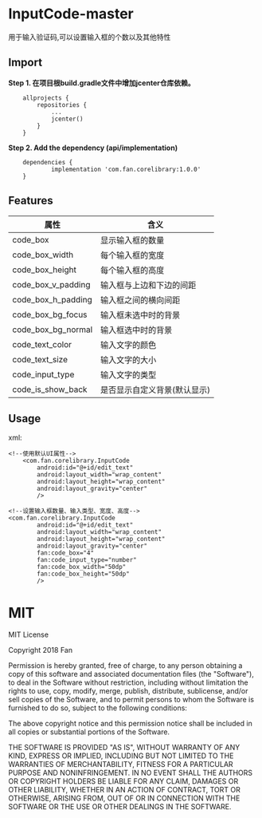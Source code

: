 # InputCode-master

用于输入验证码,可以设置输入框的个数以及其他特性

## Import


**Step 1. 在项目根build.gradle文件中增加jcenter仓库依赖。**
```
    allprojects {
		repositories {
			...
			jcenter()
		}
	}
```

**Step 2. Add the dependency (api/implementation)**
```
    dependencies {
	        implementation 'com.fan.corelibrary:1.0.0'
	}
```

## Features

属性 | 含义
------------ | -------------
code_box            |显示输入框的数量
code_box_width      |每个输入框的宽度
code_box_height     |每个输入框的高度
code_box_v_padding  |输入框与上边和下边的间距
code_box_h_padding  |输入框之间的横向间距
code_box_bg_focus   |输入框未选中时的背景
code_box_bg_normal  |输入框选中时的背景
code_text_color     |输入文字的颜色
code_text_size      |输入文字的大小
code_input_type     |输入文字的类型
code_is_show_back   |是否显示自定义背景(默认显示)



## Usage

xml:


```
<!--使用默认UI属性-->
    <com.fan.corelibrary.InputCode
        android:id="@+id/edit_text"
        android:layout_width="wrap_content"
        android:layout_height="wrap_content"
        android:layout_gravity="center"
        />

<!--设置输入框数量、输入类型、宽度、高度-->
<com.fan.corelibrary.InputCode
        android:id="@+id/edit_text"
        android:layout_width="wrap_content"
        android:layout_height="wrap_content"
        android:layout_gravity="center"
        fan:code_box="4"
        fan:code_input_type="number"
        fan:code_box_width="50dp"
        fan:code_box_height="50dp"
        />
```

# MIT

MIT License

Copyright 2018 Fan

Permission is hereby granted, free of charge, to any person obtaining a copy
of this software and associated documentation files (the "Software"), to deal
in the Software without restriction, including without limitation the rights
to use, copy, modify, merge, publish, distribute, sublicense, and/or sell
copies of the Software, and to permit persons to whom the Software is
furnished to do so, subject to the following conditions:

The above copyright notice and this permission notice shall be included in all
copies or substantial portions of the Software.

THE SOFTWARE IS PROVIDED "AS IS", WITHOUT WARRANTY OF ANY KIND, EXPRESS OR
IMPLIED, INCLUDING BUT NOT LIMITED TO THE WARRANTIES OF MERCHANTABILITY,
FITNESS FOR A PARTICULAR PURPOSE AND NONINFRINGEMENT. IN NO EVENT SHALL THE
AUTHORS OR COPYRIGHT HOLDERS BE LIABLE FOR ANY CLAIM, DAMAGES OR OTHER
LIABILITY, WHETHER IN AN ACTION OF CONTRACT, TORT OR OTHERWISE, ARISING FROM,
OUT OF OR IN CONNECTION WITH THE SOFTWARE OR THE USE OR OTHER DEALINGS IN THE
SOFTWARE.
